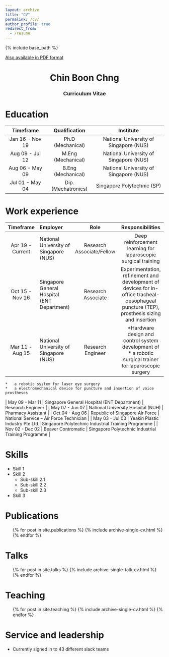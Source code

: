 ```yaml
---
layout: archive
title: "CV"
permalink: /cv/
author_profile: true
redirect_from:
  - /resume
---
```

{% include base_path %}

[Also available in PDF format](http://chngchinboon.github.io/files/paper1.pdf)

<h1 align="center">
Chin Boon Chng
</h1>
<h3 align="center">
Curriculum Vitae
</h3>




Education
======

| Timeframe         | Qualification         | Institute                                 |
| :--------:        |:------:              |:-------:                                 |
| Jan 16 - Nov 19   | Ph.D (Mechanical)    | National University of Singapore (NUS)   |
| Aug 09 - Jul 12   | M.Eng (Mechanical)   | National University of Singapore (NUS)   |
| Aug 06 - May 09   | B.Eng (Mechanical)   | National University of Singapore (NUS)   |
| Jul 01 - May 04   | Dip. (Mechatronics)   | Singapore Polytechnic (SP)               |



Work experience
======

| Timeframe | Employer | Role | Responsibilities |
| :-----:|:---- |:------:  |:-------: |
| Apr 19 - Current   | National University of Singapore (NUS)    | Research Associate/Fellow   | Deep reinforcement learning for laparoscopic surgical training
| Oct 15 - Nov 16   | Singapore General Hospital (ENT Department)   | Research Associate   | Experimentation, refinement and development of devices for in-office tracheal-oesophageal puncture (TEP), prosthesis sizing and insertion
| Mar 11 - Aug 15   | National University of Singapore (NUS)   | Research Engineer   | *Hardware design and control system development of *	a robotic surgical trainer for laparoscopic surgery
    *	a robotic system for laser eye surgery
    *	a electromechanical device for puncture and insertion of voice prostheses
    
| May 09 - Mar 11   | Singapore General Hospital (ENT Department)   | Research Engineer               |
| May 07 - Jun 07   | National University Hospital (NUH)   | Pharmacy Assistant               |
| Oct 04 - Aug 06   | Republic of Singapore Air Force   | National Service – Air Force Technician                |
| May 03 - Jul 03   | Yeakin Plastic Industry Pte Ltd   | Singapore Polytechnic Industrial Training Programme               |
| Nov 02 - Dec 02   | Beaver Contromatic   | Singapore Polytechnic Industrial Training Programme               |



  
  
Skills
======
* Skill 1
* Skill 2
  * Sub-skill 2.1
  * Sub-skill 2.2
  * Sub-skill 2.3
* Skill 3

Publications
======
  <ul>{% for post in site.publications %}
    {% include archive-single-cv.html %}
  {% endfor %}</ul>
  
Talks
======
  <ul>{% for post in site.talks %}
    {% include archive-single-talk-cv.html %}
  {% endfor %}</ul>
  
Teaching
======
  <ul>{% for post in site.teaching %}
    {% include archive-single-cv.html %}
  {% endfor %}</ul>
  
Service and leadership
======
* Currently signed in to 43 different slack teams
